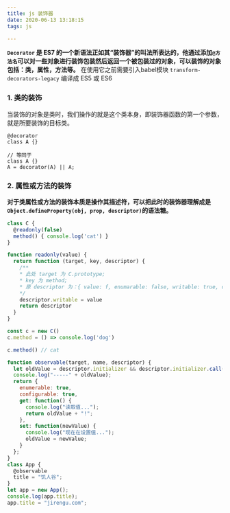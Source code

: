 ```yaml
---
title: js 装饰器
date: 2020-06-13 13:18:15
tags: js

---
```


**`Decorator` 是 ES7 的一个新语法正如其“装饰器”的叫法所表达的，他通过添加`@方法名`可以对一些对象进行装饰包装然后返回一个被包装过的对象，可以装饰的对象包括：类，属性，方法等。** 在使用它之前需要引入babel模块 `transform-decorators-legacy` 编译成 ES5 或 ES6

### 1. 类的装饰

当装饰的对象是类时，我们操作的就是这个类本身，即装饰器函数的第一个参数，就是所要装饰的目标类。

```
@decorator
class A {}

// 等同于
class A {}
A = decorator(A) || A;
```







### 2. 属性或方法的装饰

**对于类属性或方法的装饰本质是操作其描述符，可以把此时的装饰器理解成是 `Object.defineProperty(obj, prop, descriptor)`的语法糖。**

```javascript
class C {
  @readonly(false)
  method() { console.log('cat') }
}

function readonly(value) {
  return function (target, key, descriptor) { 
	/**
	* 此处 target 为 C.prototype; 
	* key 为 method;
    * 原 descriptor 为：{ value: f, enumarable: false, writable: true, configurable: true }
	*/
    descriptor.writable = value
    return descriptor
  }
}

const c = new C()
c.method = () => console.log('dog')

c.method() // cat
```





```javascript
function observable(target, name, descriptor) {
  let oldValue = descriptor.initializer && descriptor.initializer.call(this);
  console.log("-----" + oldValue); 
  return {
    enumerable: true,
    configurable: true,
    get: function() {
      console.log("读取值...");
      return oldValue + "!";
    },
    set: function(newValue) {
      console.log("现在在设置值...");
      oldValue = newValue;
    }
  };
}
class App {
  @observable
  title = "饥⼈⾕";
}
let app = new App();
console.log(app.title);
app.title = "jirengu.com";
```

